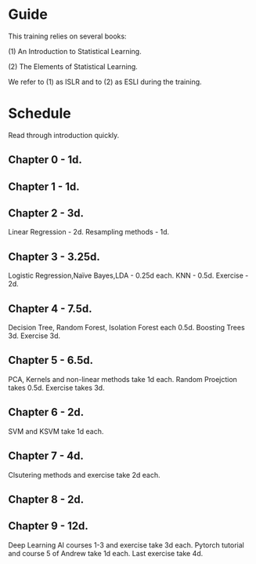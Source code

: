 # Guide

This training relies on several books:

(1) An Introduction to Statistical Learning.

(2) The Elements of Statistical Learning.

We refer to (1) as ISLR and to (2) as ESLI during the training.

# Schedule

Read through introduction quickly.

## Chapter 0 - 1d.

## Chapter 1 - 1d.

## Chapter 2 - 3d. 

Linear Regression - 2d. Resampling methods - 1d.

## Chapter 3 - 3.25d. 

Logistic Regression,Naïve Bayes,LDA - 0.25d each. KNN - 0.5d. Exercise - 2d.

## Chapter 4 - 7.5d. 

Decision Tree, Random Forest, Isolation Forest each 0.5d. Boosting Trees 3d. Exercise 3d.

## Chapter 5 - 6.5d. 

PCA, Kernels and non-linear methods take 1d each. Random Proejction takes 0.5d. Exercise takes 3d.

## Chapter 6 - 2d.

SVM and KSVM take 1d each.

## Chapter 7 - 4d.

Clsutering methods and exercise take 2d each.

## Chapter 8 - 2d.

## Chapter 9 - 12d.

Deep Learning AI courses 1-3 and exercise take 3d each. Pytorch tutorial and course 5 of Andrew take 1d each. Last exercise take 4d.
